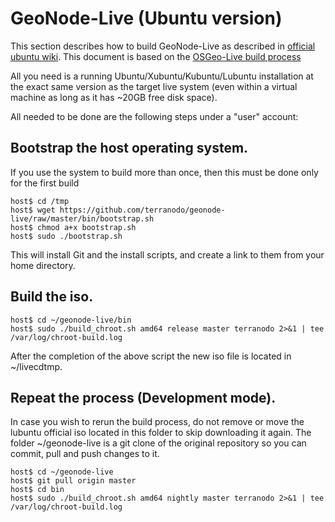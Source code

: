 # GeoNode-Live (Ubuntu version)

This section describes how to build GeoNode-Live as described in [official ubuntu wiki](https://help.ubuntu.com/community/LiveCDCustomization). This document is based on the [OSGeo-Live build process](https://wiki.osgeo.org/wiki/Live_GIS_Build#Build_the_Live_DVD_ISO_image)

All you need is a running Ubuntu/Xubuntu/Kubuntu/Lubuntu installation at the exact same version as the target live system (even within a virtual machine as long as it has ~20GB free disk space).

All needed to be done are the following steps under a "user" account:

## Bootstrap the host operating system.

If you use the system to build more than once, then this must be done only for the first build

	host$ cd /tmp
	host$ wget https://github.com/terranodo/geonode-live/raw/master/bin/bootstrap.sh
	host$ chmod a+x bootstrap.sh
	host$ sudo ./bootstrap.sh

This will install Git and the install scripts, and create a link to them from your home directory.

## Build the iso.

	host$ cd ~/geonode-live/bin
	host$ sudo ./build_chroot.sh amd64 release master terranodo 2>&1 | tee /var/log/chroot-build.log

After the completion of the above script the new iso file is located in ~/livecdtmp.

## Repeat the process (Development mode).

In case you wish to rerun the build process, do not remove or move the lubuntu official iso located in this folder to skip downloading it again.
The folder ~/geonode-live is a git clone of the original repository so you can commit, pull and push changes to it.

	host$ cd ~/geonode-live
	host$ git pull origin master
	host$ cd bin
	host$ sudo ./build_chroot.sh amd64 nightly master terranodo 2>&1 | tee /var/log/chroot-build.log


